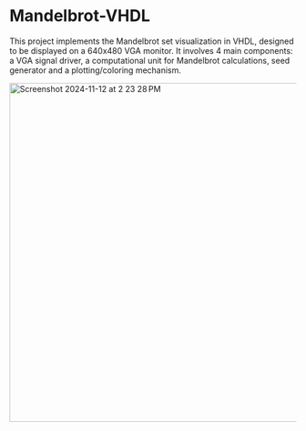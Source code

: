 # Mandelbrot-VHDL
This project implements the Mandelbrot set visualization in VHDL, designed to be displayed on a 640x480 VGA monitor. 
It involves 4 main components: a VGA signal driver, a computational unit for Mandelbrot calculations, seed generator and a plotting/coloring mechanism.

<img width="595" alt="Screenshot 2024-11-12 at 2 23 28 PM" src="https://github.com/user-attachments/assets/f4a0ddc8-d60a-4453-ab1f-4fb057a7f1b5">
